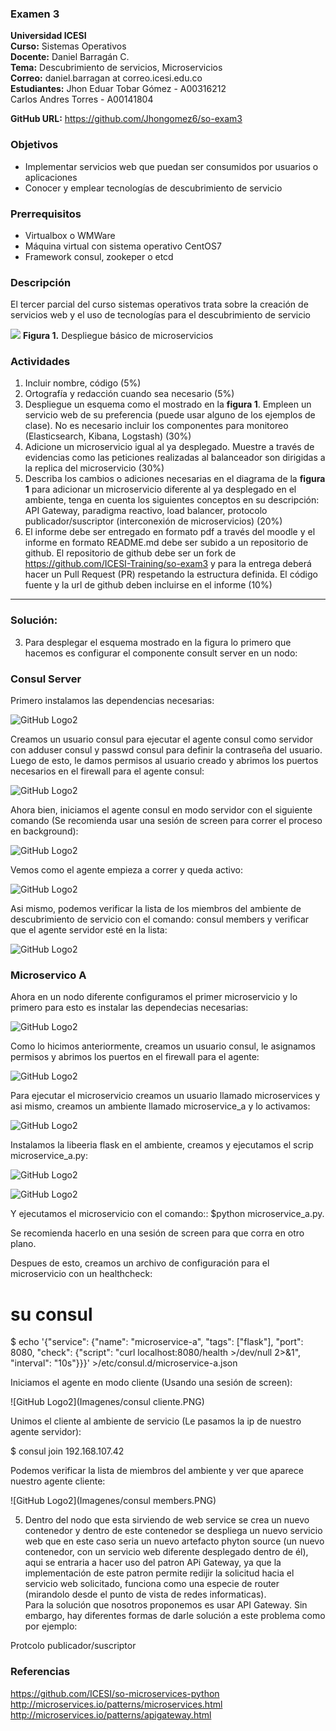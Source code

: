 ### Examen 3
**Universidad ICESI**  
**Curso:** Sistemas Operativos  
**Docente:** Daniel Barragán C.  
**Tema:** Descubrimiento de servicios, Microservicios  
**Correo:** daniel.barragan at correo.icesi.edu.co  
**Estudiantes:** Jhon Eduar Tobar Gómez - A00316212  
                 Carlos Andres Torres - A00141804 
                 
**GitHub URL:**  https://github.com/Jhongomez6/so-exam3


### Objetivos
* Implementar servicios web que puedan ser consumidos por usuarios o aplicaciones
* Conocer y emplear tecnologías de descubrimiento de servicio

### Prerrequisitos
* Virtualbox o WMWare
* Máquina virtual con sistema operativo CentOS7
* Framework consul, zookeper o etcd

### Descripción
El tercer parcial del curso sistemas operativos trata sobre la creación de servicios web y el uso de tecnologías para el descubrimiento de servicio

![][1]
**Figura 1.** Despliegue básico de microservicios

### Actividades
1. Incluir nombre, código (5%)
2. Ortografía y redacción cuando sea necesario (5%)
3. Despliegue un esquema como el mostrado en la **figura 1**. Empleen un servicio web de su preferencia (puede usar alguno de los ejemplos de clase). No es necesario incluir los componentes para monitoreo (Elasticsearch, Kibana, Logstash) (30%)
4. Adicione un microservicio igual al ya desplegado. Muestre a través de evidencias como las peticiones realizadas al balanceador son dirigidas a la replica del microservicio (30%)
5. Describa los cambios o adiciones necesarias en el diagrama de la **figura 1** para adicionar un microservicio diferente al ya desplegado en el ambiente, tenga en cuenta los siguientes conceptos en su descripción: API Gateway, paradigma reactivo, load balancer, protocolo publicador/suscriptor (interconexión de microservicios) (20%)
6. El informe debe ser entregado en formato pdf a través del moodle y el informe en formato README.md debe ser subido a un repositorio de github. El repositorio de github debe ser un fork de https://github.com/ICESI-Training/so-exam3 y para la entrega deberá hacer un Pull Request (PR) respetando la estructura definida. El código fuente y la url de github deben incluirse en el informe (10%)  

---------------------------------------------------------------------------------------------------------------------------------------

### Solución:

3. Para desplegar el esquema mostrado en la figura lo primero que hacemos es configurar el componente consult server en un nodo:

### Consul Server

Primero instalamos las dependencias necesarias:

![GitHub Logo2](Imagenes/Captura.PNG)

Creamos un usuario consul para ejecutar el agente consul como servidor con adduser consul y passwd consul para definir la contraseña del usuario. Luego de esto, le damos permisos al usuario creado y abrimos los puertos necesarios en el firewall para el agente consul:

![GitHub Logo2](Imagenes/Captura0.PNG)

Ahora bien, iniciamos el agente consul en modo servidor con el siguiente comando (Se recomienda usar una sesión de screen para correr el proceso en background):

![GitHub Logo2](Imagenes/Captura0.0.PNG)

Vemos como el agente empieza a correr y queda activo:

![GitHub Logo2](Imagenes/Captura1.PNG)

Asi mismo, podemos verificar la lista de los miembros del ambiente de descubrimiento de servicio con el comando: consul members y verificar que el agente servidor esté en la lista:

![GitHub Logo2](Imagenes/Captura2.PNG)

### Microservico A

Ahora en un nodo diferente configuramos el primer microservicio y lo primero para esto es instalar las dependecias necesarias:

![GitHub Logo2](Imagenes/dependenciasA.PNG)

Como lo hicimos anteriormente, creamos un usuario consul, le asignamos permisos y abrimos los puertos en el firewall para el agente:

![GitHub Logo2](Imagenes/Captura3.PNG)

Para ejecutar el microservicio creamos un usuario llamado microservices y asi mismo, creamos un ambiente llamado microservice_a  y lo activamos:

![GitHub Logo2](Imagenes/Captura4.PNG)

Instalamos la libeeria flask en el ambiente, creamos y ejecutamos el scrip microservice_a.py:

![GitHub Logo2](Imagenes/Captura4.1.PNG)

![GitHub Logo2](Imagenes/Captura5.PNG)

Y ejecutamos el microservicio con el comando:: $python microservice_a.py.

Se recomienda hacerlo en una sesión de screen para que corra en otro plano.

Despues de esto, creamos un archivo de configuración para el microservicio con un healthcheck:

# su consul
$ echo '{"service": {"name": "microservice-a", "tags": ["flask"], "port": 8080,
  "check": {"script": "curl localhost:8080/health >/dev/null 2>&1", "interval": "10s"}}}' >/etc/consul.d/microservice-a.json
  
 Iniciamos el agente en modo cliente (Usando una sesión de screen):
 
 ![GitHub Logo2](Imagenes/consul cliente.PNG)
 
 Unimos el cliente al ambiente de servicio (Le pasamos la ip de nuestro agente servidor):
 
 $ consul join 192.168.107.42
 
 Podemos verificar la lista de miembros del ambiente y ver que aparece nuestro agente cliente:
 
 ![GitHub Logo2](Imagenes/consul members.PNG)
 
 
 
 










5. Dentro del nodo que  esta sirviendo de web service se crea un nuevo contenedor y dentro de este contenedor se despliega un nuevo servicio 
web que en este caso seria un nuevo artefacto phyton source (un nuevo contenedor, con un servicio web diferente desplegado dentro de él), aqui 
se entraria a hacer uso del patron APi Gateway, ya que la implementación de este patron permite redijir la solicitud hacia el servicio web solicitado,
funciona como una especie de router (mirandolo desde el punto de vista de redes informaticas).  
Para la solución que nosotros proponemos es usar API Gateway. Sin embargo, hay diferentes formas de darle solución a este problema como por ejemplo:

Protcolo publicador/suscriptor



### Referencias
https://github.com/ICESI/so-microservices-python  
http://microservices.io/patterns/microservices.html
http://microservices.io/patterns/apigateway.html

[1]: images/Microservices_Deployment.png
